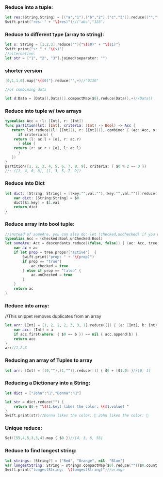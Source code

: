 ### Reduce into a tuple:
```swift
let res:(String,String) = [("a","1"),("b","2"),("c","3")].reduce(("","")){($0.0 + $1.0, $0.1 + $1.1)}
Swift.print("res: " + "\(res)")//("abc","123")
```

### Reduce to different type (array to string):
```swift
let s: String = [1,2,3].reduce(""){"\($0)" + "\($1)"}
Swift.print("s: " + "\(s)")
//alternative:
let str = ["1", "2", "3"].joined(separator: "")

```

### shorter version
```swift
[0,1,1,0].map{"\($0)"}.reduce("",+)//"0110"

//or combining data

let d:Data = [Data(),Data()].compactMap{$0}.reduce(Data(),+)//Data()
```

### Reduce into tuple w/ two arrays
```swift
typealias Acc = (l: [Int], r: [Int])
func partition(lst: [Int], criteria: (Int) -> Bool) -> Acc {
   return lst.reduce((l: [Int](), r: [Int]()), combine: { (ac: Acc, o: Int) -> Acc in
      if criteria(o) {
	return (l: ac.l + [o], r: ac.r)
      } else {
	return (r: ac.r + [o], l: ac.l)
      }
   })
}
partition([1, 2, 3, 4, 5, 6, 7, 8, 9], criteria: { $0 % 2 == 0 })
//: ([2, 4, 6, 8], [1, 3, 5, 7, 9])
```

### Reduce into Dict
```swift
let dict: [String: String] = [(key:"",val:""),(key:"",val:"")].reduce([:]) {
    var dict: [String:String] = $0
    dict[$1.key] = $1.val
    return dict
}
```

### Reduce array into bool tuple:

```swift
//instead of someAre, you can also do: let (checked,unChecked) if you want two values instead of a tuple
typealias Acc = (checked:Bool,unChecked:Bool)
let someAre: Acc = descendants.reduce((false, false)) { (ac: Acc, tree: Tree) -> Acc in
    var ac = ac
    if let prop = tree.props?["active"]  {
        Swift.print("prop: " + "\(prop)")
        if prop == "true"{
            ac.checked = true
        } else if prop == "false" {
            ac.unChecked = true
        }
    }
    return ac
}
```

### Reduce into array:
//This snippet removes duplicates from an array
```swift
let arr: [Int] = [1, 2, 2, 2, 3, 3, 1].reduce([]) { (a: [Int], b: Int) in
    var acc: [Int] = a
    if acc.first(where: { $0 == b }) == nil { acc.append(b) }
    return acc
}
arr//1,2,3
```

### Reducing an array of Tuples to array
```swift
let arr: [Int] = [(0,""),(1,"")].reduce([]) { $0 + [$1.0] }//[0, 1]
```


### Reducing a Dictionary into a String:
```swift
let dict = ["John":"🔵","Donna":"🔴"]

let str = dict.reduce("") {
    return $0 + "\($1.key) likes the color: \($1.value) "
}   
Swift.print(str)//Donna likes the color: 🔴 John likes the color: 🔵
```


### Unique reduce:
```swift
Set([55,4,5,3,3,4].map { $0 })//[4, 3, 5, 55]
```

### Reduce to find longest string:
```swift
let strings: [String?] = ["Red", "Orange", nil, "Blue"]
var longestString: String = strings.compactMap{$0}.reduce(""){$0.count > $1.count ? $0 : $1}
Swift.print("longestString:  \(longestString)")//orange
```
